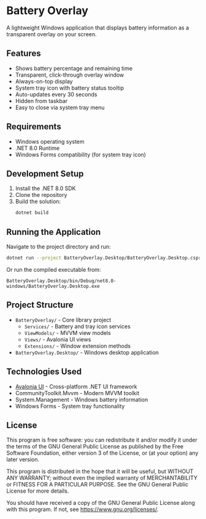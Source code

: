 # Battery Overlay

A lightweight Windows application that displays battery information as a transparent overlay on your screen.

## Features

- Shows battery percentage and remaining time
- Transparent, click-through overlay window
- Always-on-top display
- System tray icon with battery status tooltip
- Auto-updates every 30 seconds
- Hidden from taskbar
- Easy to close via system tray menu

## Requirements

- Windows operating system
- .NET 8.0 Runtime
- Windows Forms compatibility (for system tray icon)

## Development Setup

1. Install the .NET 8.0 SDK
2. Clone the repository
3. Build the solution:
   ```bash
   dotnet build
   ```

## Running the Application

Navigate to the project directory and run:
```bash
dotnet run --project BatteryOverlay.Desktop/BatteryOverlay.Desktop.csproj
```

Or run the compiled executable from:
```
BatteryOverlay.Desktop/bin/Debug/net8.0-windows/BatteryOverlay.Desktop.exe
```

## Project Structure

- `BatteryOverlay/` - Core library project
  - `Services/` - Battery and tray icon services
  - `ViewModels/` - MVVM view models
  - `Views/` - Avalonia UI views
  - `Extensions/` - Window extension methods
- `BatteryOverlay.Desktop/` - Windows desktop application

## Technologies Used

- [Avalonia UI](https://avaloniaui.net/) - Cross-platform .NET UI framework
- CommunityToolkit.Mvvm - Modern MVVM toolkit
- System.Management - Windows battery information
- Windows Forms - System tray functionality

## License

This program is free software: you can redistribute it and/or modify it under the terms of the GNU General Public License as published by the Free Software Foundation, either version 3 of the License, or (at your option) any later version.

This program is distributed in the hope that it will be useful, but WITHOUT ANY WARRANTY; without even the implied warranty of MERCHANTABILITY or FITNESS FOR A PARTICULAR PURPOSE. See the GNU General Public License for more details.

You should have received a copy of the GNU General Public License along with this program. If not, see <https://www.gnu.org/licenses/>.
